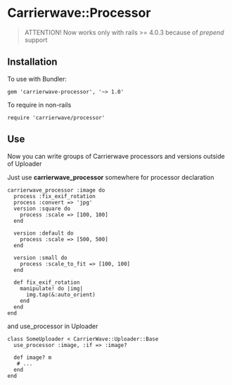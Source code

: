 # Carrierwave::Processor

> ATTENTION! Now works only with rails >= 4.0.3 
> because of *prepend* support

## Installation
To use with Bundler:

    gem 'carrierwave-processor', '~> 1.0'


To require in non-rails
    
    require 'carrierwave/processor'

## Use

Now you can write groups of Carrierwave processors and versions outside of Uploader


Just use **carrierwave_processor** somewhere for processor declaration
    
    carrierwave_processor :image do
      process :fix_exif_rotation
      process :convert => 'jpg'
      version :square do
        process :scale => [100, 100]
      end

      version :default do
        process :scale => [500, 500]
      end

      version :small do
        process :scale_to_fit => [100, 100]
      end
      
      def fix_exif_rotation
        manipulate! do |img|
          img.tap(&:auto_orient)
        end
      end
    end


and use_processor in Uploader

    class SomeUploader < CarrierWave::Uploader::Base
      use_processor :image, :if => :image?

      def image? m
       # ...
      end
    end
